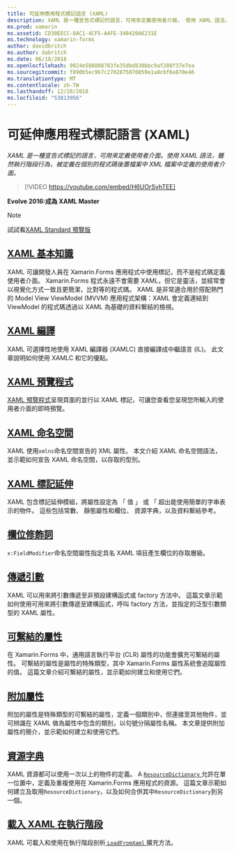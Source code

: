 ```yaml
---
title: 可延伸應用程式標記語言 (XAML)
description: XAML 是一種宣告式標記的語言，可用來定義使用者介面。 使用 XAML 語法，雖然執行階段行為，被定義在個別的程式碼後置檔案中 XML 檔案中定義的使用者介面。
ms.prod: xamarin
ms.assetid: CD30EECC-8AC1-4CF5-A4FE-348420A6231E
ms.technology: xamarin-forms
author: davidbritch
ms.author: dabritch
ms.date: 06/18/2018
ms.openlocfilehash: 9924e588808783fe35dbd830bbc9af288f37e7ea
ms.sourcegitcommit: f890b5ec9b7c2702875070859e1a8cbf6e870e46
ms.translationtype: MT
ms.contentlocale: zh-TW
ms.lasthandoff: 12/28/2018
ms.locfileid: "53813956"
---
```

# <a name="extensible-application-markup-language-xaml"></a>可延伸應用程式標記語言 (XAML)

_XAML 是一種宣告式標記的語言，可用來定義使用者介面。使用 XAML 語法，雖然執行階段行為，被定義在個別的程式碼後置檔案中 XML 檔案中定義的使用者介面。_

> [!VIDEO https://youtube.com/embed/H6UOrSyhTEE]

**Evolve 2016:成為 XAML Master**

> [!NOTE]
> 試試看[XAML Standard 預覽版](standard/index.md)

<a name="xaml" />

## <a name="xaml-basicsxaml-basicsindexmd"></a>[XAML 基本知識](xaml-basics/index.md)

XAML 可讓開發人員在 Xamarin.Forms 應用程式中使用標記，而不是程式碼定義使用者介面。 Xamarin.Forms 程式永遠不會需要 XAML，但它是靈活，並經常會以視覺化方式一致且更簡潔，比對等的程式碼。 XAML 是非常適合用於搭配熱門的 Model View ViewModel (MVVM) 應用程式架構：XAML 會定義連結到 ViewModel 的程式碼透過以 XAML 為基礎的資料繫結的檢視。

## <a name="xaml-compilationxamlcmd"></a>[XAML 編譯](xamlc.md)

XAML 可選擇性地使用 XAML 編譯器 (XAMLC) 直接編譯成中繼語言 (IL)。 此文章說明如何使用 XAMLC 和它的優點。

## <a name="xaml-previewerxaml-previewermd"></a>[XAML 預覽程式](xaml-previewer.md)

[XAML 預覽程式](~/xamarin-forms/xaml/xaml-previewer.md)呈現頁面的並行以 XAML 標記，可讓您查看您呈現您所輸入的使用者介面的即時預覽。

## <a name="xaml-namespacesnamespacesmd"></a>[XAML 命名空間](namespaces.md)

XAML 使用`xmlns`命名空間宣告的 XML 屬性。 本文介紹 XAML 命名空間語法，並示範如何宣告 XAML 命名空間，以存取的型別。

## <a name="xaml-markup-extensionsmarkup-extensionsindexmd"></a>[XAML 標記延伸](markup-extensions/index.md)

XAML 包含標記延伸模組，將屬性設定為 「 值 」 或 「 超出能使用簡單的字串表示的物件。 這些包括常數、 靜態屬性和欄位、 資源字典，以及資料繫結參考。

## <a name="field-modifiersfield-modifiersmd"></a>[欄位修飾詞](field-modifiers.md)

`x:FieldModifier`命名空間屬性指定具名 XAML 項目產生欄位的存取層級。

## <a name="passing-argumentspassing-argumentsmd"></a>[傳遞引數](passing-arguments.md)

XAML 可以用來將引數傳遞至非預設建構函式或 factory 方法中。 這篇文章示範如何使用可用來將引數傳遞至建構函式，呼叫 factory 方法，並指定的泛型引數類型的 XAML 屬性。

## <a name="bindable-propertiesbindable-propertiesmd"></a>[可繫結的屬性](bindable-properties.md)

在 Xamarin.Forms 中，通用語言執行平台 (CLR) 屬性的功能會擴充可繫結的屬性。 可繫結的屬性是屬性的特殊類型，其中 Xamarin.Forms 屬性系統會追蹤屬性的值。 這篇文章介紹可繫結的屬性，並示範如何建立和使用它們。

## <a name="attached-propertiesattached-propertiesmd"></a>[附加屬性](attached-properties.md)

附加的屬性是特殊類型的可繫結的屬性，定義一個類別中，但連接至其他物件，並可辨識在 XAML 做為屬性中包含的類別，以句號分隔屬性名稱。 本文章提供附加屬性的簡介，並示範如何建立和使用它們。

## <a name="resource-dictionariesresource-dictionariesmd"></a>[資源字典](resource-dictionaries.md)

XAML 資源都可以使用一次以上的物件的定義。 A [ `ResourceDictionary` ](xref:Xamarin.Forms.ResourceDictionary)允許在單一位置中，定義及重複使用在 Xamarin.Forms 應用程式的資源。 這篇文章示範如何建立及取用`ResourceDictionary`，以及如何合併其中`ResourceDictionary`到另一個。

## <a name="loading-xaml-at-runtimeruntime-loadmd"></a>[載入 XAML 在執行階段](runtime-load.md)

XAML 可載入和使用在執行階段剖析[ `LoadFromXaml` ](xref:Xamarin.Forms.Xaml.Extensions.LoadFromXaml*)擴充方法。

